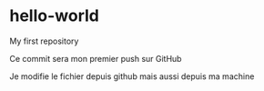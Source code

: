 # hello-world
My first repository

Ce commit sera mon premier push sur GitHub

Je modifie le fichier depuis github mais aussi depuis ma machine
